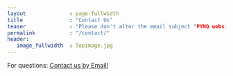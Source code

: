 ```yaml
---
layout              : page-fullwidth
title               : "Contact Us"
teaser              : "Please don't alter the email subject "PYNQ website" as this will prevent the email ending up in the wrong folder!"
permalink           : "/contact/"
header:
   image_fullwidth  : Topimage.jpg
---
```


<html>
  <body>
      <p>For questions:
        <a href="mailto:xup@xilinx.com?subject=PYNQ Website&body=Dear XUP Team,">Contact us by Email!</a>
      </p>
  </body>
</html>
